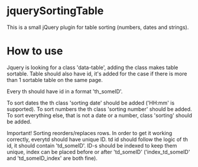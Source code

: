 # jquerySortingTable

This is a small jQuery plugin for table sorting (numbers, dates and strings).

# How to use

Jquery is looking for a class 'data-table', adding the class makes table sortable.
Table should also have id, it's added for the case if there is more than 1 sortable table on the same page.

Every th should have id in a format 'th_someID'.

To sort dates the th class 'sorting date' should be added ('HH:mm' is supported).
To sort numbers the th class 'sorting number' should be added.
To sort everything else, that is not a date or a number, class 'sorting' should be added.

Important! Sorting reorders/replaces rows. In order to get it working correctly, everytd should have unique ID.
td id should follow the logic of th id, it should contain 'td_someID'.
ID-s should be indexed to keep them unique, index can be placed before or after 'td_someID' ('index_td_someID' and 'td_someID_index' are both fine).
